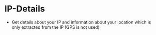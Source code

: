 # IP-Details
- Get details about your IP and information about your location which is only extracted from the IP (GPS is not used)
